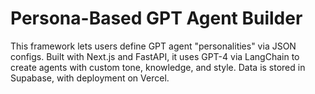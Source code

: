 # Persona-Based GPT Agent Builder
This framework lets users define GPT agent "personalities" via JSON configs. Built with Next.js and FastAPI, it uses GPT-4 via LangChain to create agents with custom tone, knowledge, and style. Data is stored in Supabase, with deployment on Vercel.
